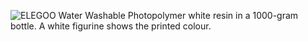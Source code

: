 ﻿![ELEGOO Water Washable Photopolymer white resin in a 1000-gram bottle. A white figurine shows the printed colour.](https://m.media-amazon.com/images/I/61EvRs-yXDL._SL1500_.jpg)

